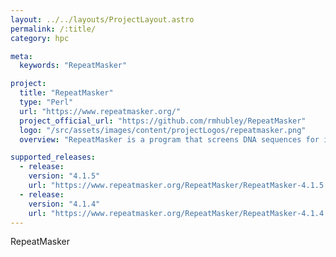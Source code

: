 ```yaml
---
layout: ../../layouts/ProjectLayout.astro
permalink: /:title/
category: hpc

meta:
  keywords: "RepeatMasker"

project:
  title: "RepeatMasker"
  type: "Perl"
  url: "https://www.repeatmasker.org/"
  project_official_url: "https://github.com/rmhubley/RepeatMasker"
  logo: "/src/assets/images/content/projectLogos/repeatmasker.png"
  overview: "RepeatMasker is a program that screens DNA sequences for interspersed repeats and low complexity DNA sequences. The output of the program is a detailed annotation of the repeats that are present in the query sequence as well as a modified version of the query sequence in which all the annotated repeats have been masked"

supported_releases:
  - release:
    version: "4.1.5"
    url: "https://www.repeatmasker.org/RepeatMasker/RepeatMasker-4.1.5.tar.gz"
  - release:
    version: "4.1.4"
    url: "https://www.repeatmasker.org/RepeatMasker/RepeatMasker-4.1.4.tar.gz"
---
```


<p>RepeatMasker</p>
